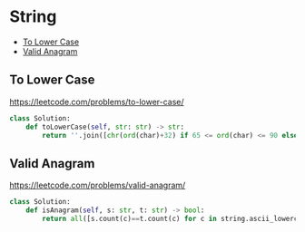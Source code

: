 # String 

+ [To Lower Case](#to-lower-case)
+ [Valid Anagram](#valid-anagram)

## To Lower Case

https://leetcode.com/problems/to-lower-case/

```python
class Solution:
    def toLowerCase(self, str: str) -> str:
        return ''.join([chr(ord(char)+32) if 65 <= ord(char) <= 90 else char for char in str])
```

## Valid Anagram

https://leetcode.com/problems/valid-anagram/

```python
class Solution:
    def isAnagram(self, s: str, t: str) -> bool:
        return all([s.count(c)==t.count(c) for c in string.ascii_lowercase])
```
